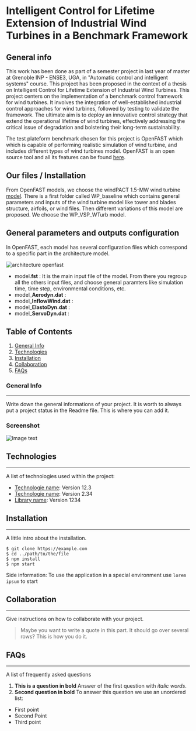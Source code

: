# Intelligent Control for Lifetime Extension of Industrial Wind Turbines in a Benchmark Framework
## General info
This work has been done as part of a semester project in last year of master at Grenoble INP - ENSE3, UGA, in "Automatic control and intelligent systems" course. 
This project has been proposed in the context of a thesis on Intelligent Control for Lifetime Extension of Industrial Wind Turbines. 
This project centers on the implementation of a benchmark control framework for wind turbines. It involves the integration of well-established industrial control approaches for wind turbines, 
followed by testing to validate the framework. The ultimate aim is to deploy an innovative control strategy that extend the operational lifetime of wind turbines, 
effectively addressing the critical issue of degradation and bolstering their long-term sustainability.

The test plateform benchmark chosen for this project is OpenFAST which which is capable of performing realistic simulation of wind turbine, and includes different types of wind turbines model.
OpenFAST is an open source tool and all its features can be found [here](https://github.com/openfast).

## Our files / Installation
From OpenFAST models, we choose the windPACT 1.5-MW wind turbine [model](http://www.nrel.gov/docs/fy06osti/32495.pdf).
There is a first folder called WP_baseline which contains general parameters and inputs of the wind turbine model like tower and blades structure, airfoils, or wind files.
Then different variations of this model are proposed. We choose the WP_VSP_WTurb model.




## General parameters and outputs configuration
In OpenFAST, each model has several configuration files which correspond to a specific part in the architecture model. 

![architecture openfast](https://github.com/Vialladr/Integrator-project-Ferrand-Vialle/assets/146111332/1fcff325-8421-490b-a675-e5a940452236)

* model.**fst** : It is the main input file of the model. From there you regroup all the others input files, and choose general paramters like simulation time, time step, environmental conditions, etc.
* model_**Aerodyn.dat** :
* model_**InflowWind.dat** :
* model_**ElastoDyn.dat** :
* model_**ServoDyn.dat** :























## Table of Contents
1. [General Info](#general-info)
2. [Technologies](#technologies)
3. [Installation](#installation)
4. [Collaboration](#collaboration)
5. [FAQs](#faqs)
### General Info
***
Write down the general informations of your project. It is worth to always put a project status in the Readme file. This is where you can add it. 
### Screenshot
![Image text](https://www.united-internet.de/fileadmin/user_upload/Brands/Downloads/Logo_IONOS_by.jpg)
## Technologies
***
A list of technologies used within the project:
* [Technologie name](https://example.com): Version 12.3 
* [Technologie name](https://example.com): Version 2.34
* [Library name](https://example.com): Version 1234
## Installation
***
A little intro about the installation. 
```
$ git clone https://example.com
$ cd ../path/to/the/file
$ npm install
$ npm start
```
Side information: To use the application in a special environment use ```lorem ipsum``` to start
## Collaboration
***
Give instructions on how to collaborate with your project.
> Maybe you want to write a quote in this part. 
> It should go over several rows?
> This is how you do it.
## FAQs
***
A list of frequently asked questions
1. **This is a question in bold**
Answer of the first question with _italic words_. 
2. __Second question in bold__ 
To answer this question we use an unordered list:
* First point
* Second Point
* Third point
